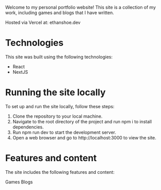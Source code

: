 Welcome to my personal portfolio website! This site is a collection of my work, including games and blogs that I have written.

Hosted via Vercel at: ethanshoe.dev

# Technologies

This site was built using the following technologies:

- React
- NextJS

# Running the site locally

To set up and run the site locally, follow these steps:

1. Clone the repository to your local machine.
2. Navigate to the root directory of the project and run npm i to install dependencies.
3. Run npm run dev to start the development server.
4. Open a web browser and go to http://localhost:3000 to view the site.

# Features and content

The site includes the following features and content:

Games
Blogs
